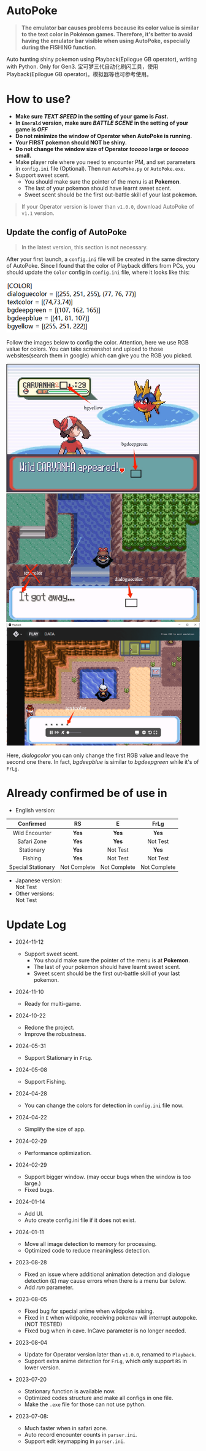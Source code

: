 # AutoPoke

> **The emulator bar causes problems because its color value is similar to the text color in Pokémon games. Therefore, it's better to avoid having the emulator bar visible when using AutoPoke, especially during the FISHING function.**

Auto hunting shiny pokemon using Playback(Epilogue GB operator), writing with Python. Only for Gen3.
宝可梦三代自动化刷闪工具，使用Playback(Epilogue GB operator)。模拟器等也可参考使用。

# How to use?

- **Make sure *TEXT SPEED* in the setting of your game is *Fast*.**
- **In `Emerald` version, make sure *BATTLE SCENE* in the setting of your game is *OFF***
- **Do not minimize the window of Operator when AutoPoke is running.**
- **Your FIRST pokemon should NOT be shiny.**
- **Do not change the window size of Operator *tooooo* large or *tooooo* small.**
- Make player role where you need to encounter PM, and set parameters in `config.ini` file (Optional). Then run `AutoPoke.py` or `AutoPoke.exe`.
- Support sweet scent.
  - You should make sure the pointer of the menu is at **Pokemon**.
  - The last of your pokemon should have learnt sweet scent.
  - Sweet scent should be the first out-battle skill of your last pokemon.

> If your Operator version is lower than `v1.0.0`, download AutoPoke of `v1.1` version.

## Update the config of AutoPoke

> In the latest version, this section is not necessary.

After your first launch, a `config.ini` file will be created in the same directory of AutoPoke. Since I found that the color of Playback differs from PCs, you should update the `Color` config in `config.ini` file, where it looks like this:

![color config example](guide/color_config.png)

Follow the images below to config the color. Attention, here we use RGB value for colors. You can take screenshot and upload to those websites(search them in google) which can give you the RGB you picked.

![bgcolor](guide/bgcolor.png)
![dialogcolor](guide/dialogcolor.png)
![txtcolor](guide/txtcolor.png)

Here, *dialogcolor* you can only change the first RGB value and leave the second one there. In fact, *bgdeepblue* is similar to *bgdeepgreen* while it's of `FrLg`.

# Already confirmed be of use in

- English version:

|  Confirmed   | RS | E | FrLg |
| :----: | :----: |:----: |:----: |
| Wild Encounter | **Yes** | **Yes** | **Yes** |
| Safari Zone | **Yes** | **Yes** | Not Test |
| Stationary | **Yes** | Not Test | **Yes** |
| Fishing | **Yes** | Not Test | Not Test |
| Special Stationary | Not Complete | Not Complete | Not Complete |

- Japanese version:<br>Not Test
- Other versions:<br>Not Test



# Update Log

- 2024-11-12
  - Support sweet scent.
    - You should make sure the pointer of the menu is at **Pokemon**.
    - The last of your pokemon should have learnt sweet scent.
    - Sweet scent should be the first out-battle skill of your last pokemon.

- 2024-11-10
  - Ready for multi-game.

- 2024-10-22
  - Redone the project.
  - Improve the robustness.

- 2024-05-31
  - Support Stationary in `FrLg`.

- 2024-05-08
  - Support Fishing.

- 2024-04-28
  - You can change the colors for detection in `config.ini` file now.

- 2024-04-22
  - Simplify the size of app.

- 2024-02-29
  - Performance optimization.

- 2024-02-29
  - Support bigger window. (may occur bugs when the window is too large.)
  - Fixed bugs.

- 2024-01-14
  - Add UI.
  - Auto create config.ini file if it does not exist.

- 2024-01-11
  - Move all image detection to memory for processing.
  - Optimized code to reduce meaningless detection.

- 2023-08-28
  - Fixed an issue where additional animation detection and dialogue detection (`E`) may cause errors when there is a menu bar below.
  - Add *run* parameter.

- 2023-08-05
  - Fixed bug for special anime when wildpoke raising.
  - Fixed in `E` when wildpoke, receiving pokenav will interrupt autopoke. (NOT TESTED)
  - Fixed bug when in cave. InCave parameter is no longer needed.

- 2023-08-04
  - Update for Operator version later than `v1.0.0`, renamed to `Playback`.
  - Support extra anime detection for `FrLg`, which only support `RS` in lower version.

- 2023-07-20
  - Stationary function is available now.
  - Optimized codes structure and make all configs in one file.
  - Make the `.exe` file for those can not use python.
  
- 2023-07-08: 
  - Much faster when in safari zone.
  - Auto record encounter counts in `parser.ini`.
  - Support edit keymapping in `parser.ini`.
